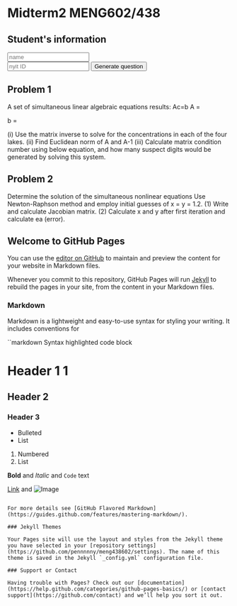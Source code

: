 

# Midterm2 MENG602/438

## Student's information

<script>
    function getmatrix()
    {
      document.write("name");
    {
    document.write("<h1>Hello World</h1>");
    document.write("m1");
    document.write(m1);
</script>

   
<body>
<input name="name" placeholder="name">
<br>
<input NYITid="id" placeholder="nyit ID">
<button onclick = "getmatrix()" id = "btn1">Generate question</button>
</body>

## Problem 1 

A set of simultaneous linear algebraic equations results: Ac=b
A = 
<script>
  document.write("tabel")
</script>

b = 
<script>
  document.write("tabe2")
</script>

(i)	Use the matrix inverse to solve for the concentrations in each of the four lakes.
(ii)	Find Euclidean norm of A and A-1
(iii)	Calculate matrix condition number using below equation, and how many suspect digits would be generated by solving this system.

## Problem 2 
  
Determine the solution of the simultaneous nonlinear equations
Use Newton-Raphson method and employ initial guesses of x = y = 1.2. (1) Write and calculate Jacobian matrix. (2) Calculate x and y after first iteration and calculate ea (error). 



<script>
document.write("Hello" + "<br>")
var x = 1;
var y = 2;
id = x+y;
id2 = [x,y];

var cars = ['BMW', 'Volvo', 'Mini'];
var x;

for (x of cars) {
  document.write(x + "<br >");
}

</script>


<div id="text"></div>
<script>
document.getElementById("text").innerHTML = "Text added by JavaScript code";
</script>

## Welcome to GitHub Pages

You can use the [editor on GitHub](https://github.com/pennnnny/meng438602/edit/master/index.md) to maintain and preview the content for your website in Markdown files.

Whenever you commit to this repository, GitHub Pages will run [Jekyll](https://jekyllrb.com/) to rebuild the pages in your site, from the content in your Markdown files.

### Markdown

Markdown is a lightweight and easy-to-use syntax for styling your writing. It includes conventions for

``markdown
Syntax highlighted code block

# Header 1 1
## Header 2
### Header 3

- Bulleted
- List

1. Numbered
2. List

**Bold** and _Italic_ and `Code` text

[Link](url) and ![Image](src)
```

For more details see [GitHub Flavored Markdown](https://guides.github.com/features/mastering-markdown/).

### Jekyll Themes

Your Pages site will use the layout and styles from the Jekyll theme you have selected in your [repository settings](https://github.com/pennnnny/meng438602/settings). The name of this theme is saved in the Jekyll `_config.yml` configuration file.

### Support or Contact

Having trouble with Pages? Check out our [documentation](https://help.github.com/categories/github-pages-basics/) or [contact support](https://github.com/contact) and we’ll help you sort it out.
